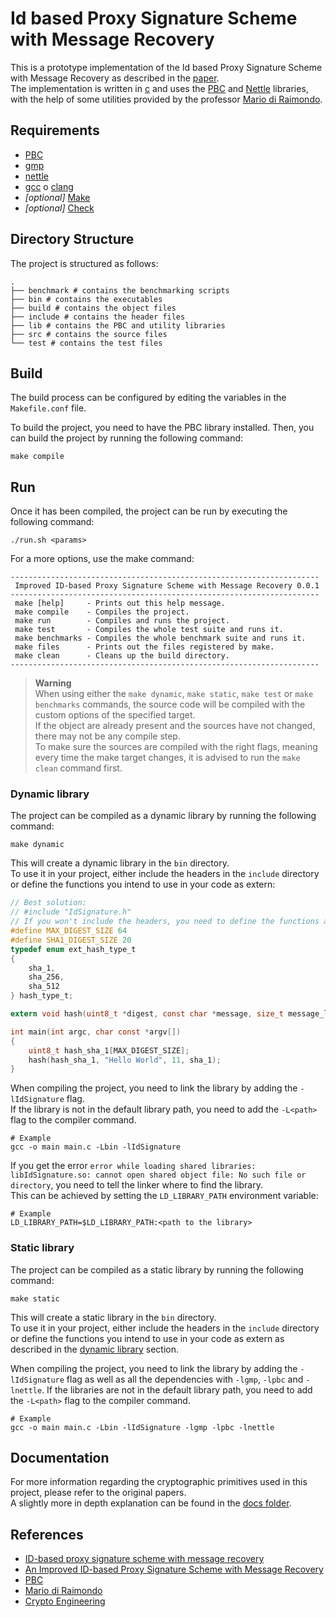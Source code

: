 # Id based Proxy Signature Scheme with Message Recovery

This is a prototype implementation of the Id based Proxy Signature Scheme with Message Recovery as described in the [paper](https://www.researchgate.net/publication/283648628_An_Improved_ID-based_Proxy_Signature_Scheme_with_Message_Recovery).  
The implementation is written in [c](<https://en.wikipedia.org/wiki/C_(programming_language)>) and uses the [PBC](https://crypto.stanford.edu/pbc/) and [Nettle](http://www.lysator.liu.se/~nisse/nettle/) libraries, with the help of some utilities provided by the professor [Mario di Raimondo](https://diraimondo.dmi.unict.it/).

## Requirements

- [PBC](https://crypto.stanford.edu/pbc/)
- [gmp](https://gmplib.org/)
- [nettle](http://www.lysator.liu.se/~nisse/nettle/)
- [gcc](https://gcc.gnu.org/) o [clang](https://clang.llvm.org/)
- _\[optional\]_ [Make](https://www.gnu.org/software/make/)
- _\[optional\]_ [Check](https://libcheck.github.io/check/index.html)

## Directory Structure

The project is structured as follows:

```shell
.
├── benchmark # contains the benchmarking scripts
├── bin # contains the executables
├── build # contains the object files
├── include # contains the header files
├── lib # contains the PBC and utility libraries
├── src # contains the source files
└── test # contains the test files
```

## Build

The build process can be configured by editing the variables in the `Makefile.conf` file.

To build the project, you need to have the PBC library installed.
Then, you can build the project by running the following command:

```shell
make compile
```

## Run

Once it has been compiled, the project can be run by executing the following command:

```shell
./run.sh <params>
```

For a more options, use the make command:

```shell
---------------------------------------------------------------------
 Improved ID-based Proxy Signature Scheme with Message Recovery 0.0.1
---------------------------------------------------------------------
 make [help]     - Prints out this help message.
 make compile    - Compiles the project.
 make run        - Compiles and runs the project.
 make test       - Compiles the whole test suite and runs it.
 make benchmarks - Compiles the whole benchmark suite and runs it.
 make files      - Prints out the files registered by make.
 make clean      - Cleans up the build directory.
---------------------------------------------------------------------
```

> **Warning**  
> When using either the `make dynamic`, `make static`, `make test` or `make benchmarks` commands, the source code will be compiled with the custom options of the specified target.  
> If the object are already present and the sources have not changed, there may not be any compile step.  
> To make sure the sources are compiled with the right flags, meaning every time the make target changes, it is advised to run the `make clean` command first.

### Dynamic library

The project can be compiled as a dynamic library by running the following command:

```shell
make dynamic
```

This will create a dynamic library in the `bin` directory.  
To use it in your project, either include the headers in the `include` directory or define the functions you intend to use in your code as extern:

```c
// Best solution:
// #include "IdSignature.h"
// If you won't include the headers, you need to define the functions as extern
#define MAX_DIGEST_SIZE 64
#define SHA1_DIGEST_SIZE 20
typedef enum ext_hash_type_t
{
    sha_1,
    sha_256,
    sha_512
} hash_type_t;

extern void hash(uint8_t *digest, const char *message, size_t message_len, hash_type_t hash_type);

int main(int argc, char const *argv[])
{
    uint8_t hash_sha_1[MAX_DIGEST_SIZE];
    hash(hash_sha_1, "Hello World", 11, sha_1);
}
```

When compiling the project, you need to link the library by adding the `-lIdSignature` flag.  
If the library is not in the default library path, you need to add the `-L<path>` flag to the compiler command.

```shell
# Example
gcc -o main main.c -Lbin -lIdSignature
```

If you get the error `error while loading shared libraries: libIdSignature.so: cannot open shared object file: No such file or directory`, you need to tell the linker where to find the library.  
This can be achieved by setting the `LD_LIBRARY_PATH` environment variable:

```shell
# Example
LD_LIBRARY_PATH=$LD_LIBRARY_PATH:<path to the library>
```

### Static library

The project can be compiled as a static library by running the following command:

```shell
make static
```

This will create a static library in the `bin` directory.  
To use it in your project, either include the headers in the `include` directory or define the functions you intend to use in your code as extern as described in the [dynamic library](#dynamic-library) section.

When compiling the project, you need to link the library by adding the `-lIdSignature` flag as well as all the dependencies with `-lgmp`, `-lpbc` and `-lnettle`.
If the libraries are not in the default library path, you need to add the `-L<path>` flag to the compiler command.

```shell
# Example
gcc -o main main.c -Lbin -lIdSignature -lgmp -lpbc -lnettle
```

## Documentation

For more information regarding the cryptographic primitives used in this project, please refer to the original papers.  
A slightly more in depth explanation can be found in the [docs folder](docs/README.md).

## References

- [ID-based proxy signature scheme with message recovery](https://www.sciencedirect.com/science/article/abs/pii/S0164121211002159)
- [An Improved ID-based Proxy Signature Scheme with Message Recovery](https://www.researchgate.net/publication/283648628_An_Improved_ID-based_Proxy_Signature_Scheme_with_Message_Recovery)
- [PBC](https://crypto.stanford.edu/pbc/)
- [Mario di Raimondo](https://diraimondo.dmi.unict.it/)
- [Crypto Engineering](https://diraimondo.dmi.unict.it/teaching/crypto/)

[1]: https://www.researchgate.net/publication/283648628_An_Improved_ID-based_Proxy_Signature_Scheme_with_Message_Recovery
